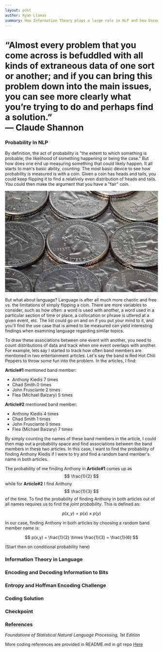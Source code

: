 ```yaml
---
layout: post
author: Ryan Llamas
summary: How Information Theory plays a large role in NLP and how Encoding and Decoding Language Findings Work
---
```


<h1>“Almost every problem that you come across is befuddled with all kinds of 
extraneous data of one sort or another; and if you can bring this problem down into 
the main issues, you can see more clearly what you’re trying to do and perhaps find 
a solution.”
<br />
&#8212; Claude Shannon
</h1>

<h3>Probability In NLP</h3>

By definition, the act of probability is "the extent to which something is probable; 
the likelihood of something happening or being the case." But how does one end up
measuring something that could likely happen. It all starts to man's basic ability, 
counting. The most basic device to see how probability is measured is with a coin. 
Given a coin has heads and tails, you could keep flipping it to find a relatively 
even distribution of heads and tails. You could then make the argument that you have a "fair" coin.

![quarter.png](/assets/post3/quarter.png)

But what about language? Language is after all much more chaotic and free vs. the limitations
of simply flipping a coin. There are more variables to consider, such as how often: a word is
used with another, a word used in a particular section of time or place,
a collocation or phrase is uttered at a given event, etc. The list could go on and on
if you put your mind to it, and you'll find the use case that is aimed to be measured
can yield interesting findings when examining language regarding similar topics.

To draw these associations between one event with another, you need to count distributions
of data and track when one event overlaps with another. For example, lets say I started to
track how often band members are mentioned in two entertainment articles. Let's say the band
is Red Hot Chili Peppers to throw some fun into the problem. In the articles, I find:

**Article#1** mentioned band member:

- Anthony Kiedis 7 times
- Chad Smith 0 times
- John Frusciante 2 times
- Flea (Michael Balzary) 5 times

**Article#2** mentioned band member:

- Anthony Kiedis 4 times
- Chad Smith 1 times
- John Frusciante 0 times
- Flea (Michael Balzary) 7 times

By simply counting the names of these band members in the article, I could then map out
a probability space and find associations between the band members in these two articles. 
In this case, I want to find the probability of finding Anthony Kiedis
if I were to try and find a random band member's name in both articles. 

The probability of me finding Anthony in **Article#1** comes up as $$ \frac{1}{2} $$ while for
**Article#2** I find Anthony $$ \frac{1}{3} $$ of the time. To find the probability of finding Anthony
in both articles out of all names requires us to find the _joint probability_. This is defined as:

$$ p(x, y) = p(x) \times p(y) $$

In our case, finding Anthony in both articles by choosing a random band member name
is:

$$ p(x,y) = \frac{1}{2} \times \frac{1}{3} = \frac{1}{6} $$

(Start then on conditional probability here)

<h3>Information Theory in Language</h3>

<h3>Encoding and Decoding Information to Bits</h3>

<h3>Entropy and Hoffman Encoding Challenge</h3>

<h3>Coding Solution</h3>

<h3>Checkpoint</h3>

<h3>References</h3>

<cite>Foundations of Statistical Natural Language Processing, 1st Edition</cite>

[]()

More coding references are provided in README.md in git repo [Here]()
